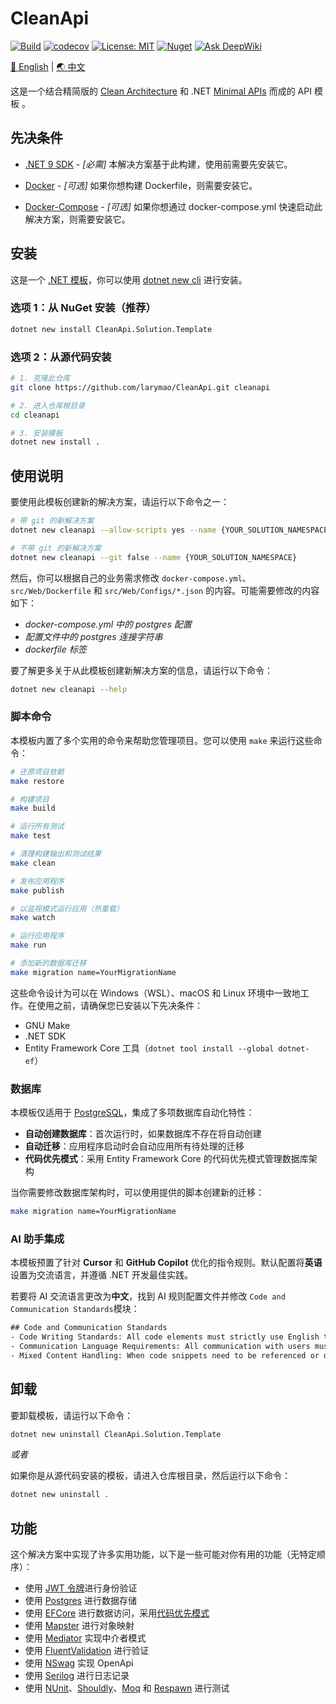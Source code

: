 # CleanApi

[![Build](https://github.com/larymao/CleanApi/actions/workflows/build.yml/badge.svg)](https://github.com/larymao/CleanApi/actions/workflows/build.yml)
[![codecov](https://codecov.io/gh/larymao/CleanApi/graph/badge.svg?token=6EEWCTPJK3)](https://codecov.io/gh/larymao/CleanApi)
[![License: MIT](https://img.shields.io/badge/License-MIT-yellow.svg)](https://github.com/larymao/cleanapi/blob/master/LICENSE) 
[![Nuget](https://img.shields.io/nuget/v/CleanApi.Solution.Template?color=0b7cbd)](https://www.nuget.org/packages/CleanApi.Solution.Template)
[![Ask DeepWiki](https://deepwiki.com/badge.svg)](https://deepwiki.com/larymao/CleanApi)

[🌟 English](README.md) | [🌏 中文](README_CN.md)

这是一个结合精简版的 [Clean Architecture](https://github.com/jasontaylordev/CleanArchitecture) 和 .NET [Minimal APIs](https://docs.microsoft.com/en-us/aspnet/core/fundamentals/minimal-apis) 而成的 API 模板 。

## 先决条件

- [.NET 9 SDK](https://dotnet.microsoft.com/download/dotnet/9.0) - *[必需]* 
本解决方案基于此构建，使用前需要先安装它。

- [Docker](https://www.docker.com/products/docker-desktop) - *[可选]* 
如果你想构建 Dockerfile，则需要安装它。

- [Docker-Compose](https://docs.docker.com/compose/install) - *[可选]* 
如果你想通过 docker-compose.yml 快速启动此解决方案，则需要安装它。

## 安装

这是一个 [.NET 模板](https://www.nuget.org/packages/CleanApi.Solution.Template)，你可以使用 [dotnet new cli](https://docs.microsoft.com/en-us/dotnet/core/tools/dotnet-new) 进行安装。

### 选项 1：从 NuGet 安装（推荐）

``` bash
dotnet new install CleanApi.Solution.Template
```

### 选项 2：从源代码安装

```bash
# 1. 克隆此仓库
git clone https://github.com/larymao/CleanApi.git cleanapi

# 2. 进入仓库根目录
cd cleanapi

# 3. 安装模板
dotnet new install .
```

## 使用说明

要使用此模板创建新的解决方案，请运行以下命令之一：

```bash
# 带 git 的新解决方案
dotnet new cleanapi --allow-scripts yes --name {YOUR_SOLUTION_NAMESPACE}

# 不带 git 的新解决方案
dotnet new cleanapi --git false --name {YOUR_SOLUTION_NAMESPACE}
```

然后，你可以根据自己的业务需求修改 `docker-compose.yml`、`src/Web/Dockerfile` 和 `src/Web/Configs/*.json` 的内容。可能需要修改的内容如下：

- *docker-compose.yml 中的 postgres 配置*
- *配置文件中的 postgres 连接字符串*
- *dockerfile 标签*

要了解更多关于从此模板创建新解决方案的信息，请运行以下命令：

```bash
dotnet new cleanapi --help
```

### 脚本命令

本模板内置了多个实用的命令来帮助您管理项目。您可以使用 `make` 来运行这些命令：

```bash
# 还原项目依赖
make restore

# 构建项目
make build

# 运行所有测试
make test

# 清理构建输出和测试结果
make clean

# 发布应用程序
make publish

# 以监视模式运行应用（热重载）
make watch

# 运行应用程序
make run

# 添加新的数据库迁移
make migration name=YourMigrationName
```

这些命令设计为可以在 Windows（WSL）、macOS 和 Linux 环境中一致地工作。在使用之前，请确保您已安装以下先决条件：

- GNU Make
- .NET SDK
- Entity Framework Core 工具（`dotnet tool install --global dotnet-ef`）

### 数据库

本模板仅适用于 [PostgreSQL](https://www.postgresql.org)，集成了多项数据库自动化特性：

- **自动创建数据库**：首次运行时，如果数据库不存在将自动创建
- **自动迁移**：应用程序启动时会自动应用所有待处理的迁移
- **代码优先模式**：采用 Entity Framework Core 的代码优先模式管理数据库架构

当你需要修改数据库架构时，可以使用提供的脚本创建新的迁移：

```bash
make migration name=YourMigrationName
```

### AI 助手集成

本模板预置了针对 **Cursor** 和 **GitHub Copilot** 优化的指令规则。默认配置将**英语**设置为交流语言，并遵循 .NET 开发最佳实践。

若要将 AI 交流语言更改为**中文**，找到 AI 规则配置文件并修改 `Code and Communication Standards`模块：

```txt
## Code and Communication Standards
- Code Writing Standards: All code elements must strictly use English to ensure international compatibility and maintainability of the code.
- Communication Language Requirements: All communication with users must be in Chinese, including explanations, suggestions, problem analysis, and technical discussions.
- Mixed Content Handling: When code snippets need to be referenced or displayed within Chinese responses, the code itself should still follow English writing standards, while code explanations and contextual descriptions should be in Chinese.
```

## 卸载

要卸载模板，请运行以下命令：

```bash
dotnet new uninstall CleanApi.Solution.Template
```

*或者*

如果你是从源代码安装的模板，请进入仓库根目录，然后运行以下命令：

```bash
dotnet new uninstall .
```

## 功能

这个解决方案中实现了许多实用功能，以下是一些可能对你有用的功能（无特定顺序）：

- 使用 [JWT 令牌](https://jwt.io/introduction)进行身份验证
- 使用 [Postgres](https://github.com/postgres/postgres) 进行数据存储
- 使用 [EFCore](https://github.com/dotnet/efcore) 进行数据访问，采用[代码优先模式](https://learn.microsoft.com/en-us/ef/core/managing-schemas/migrations)
- 使用 [Mapster](https://github.com/MapsterMapper/Mapster) 进行对象映射
- 使用 [Mediator](https://github.com/martinothamar/Mediator) 实现中介者模式
- 使用 [FluentValidation](https://github.com/FluentValidation/FluentValidation) 进行验证
- 使用 [NSwag](https://github.com/RicoSuter/NSwag) 实现 OpenApi
- 使用 [Serilog](https://github.com/serilog/serilog) 进行日志记录
- 使用 [NUnit](https://github.com/nunit/nunit)、[Shouldly](https://github.com/shouldly/shouldly)、[Moq](https://github.com/devlooped/moq) 和 [Respawn](https://github.com/jbogard/Respawn) 进行测试
